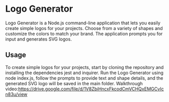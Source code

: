 # Logo Generator
Logo Generator is a Node.js command-line application that lets you easily create simple logos for your projects. Choose from a variety of shapes and customize the colors to match your brand. The application prompts you for input and generates SVG logos.
## Usage
To create simple logos for your projects, start by cloning the repository and installing the dependencies jest and inquirer. Run the Logo Generator using node index.js, follow the prompts to provide text and shape details, and the generated SVG logo will be saved in the main folder. 
Walkthrough video:https://drive.google.com/file/d/1V8ZbiHncxFkcodCmVCHQxEMGCvIcn83u/view

